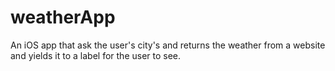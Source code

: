 # weatherApp
An iOS app that ask the user's city's and returns the weather from a website and yields it to a label for the user to see.
